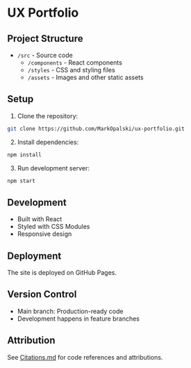 # UX Portfolio

## Project Structure

- `/src` - Source code
  - `/components` - React components
  - `/styles` - CSS and styling files
  - `/assets` - Images and other static assets

## Setup

1. Clone the repository:

```bash
git clone https://github.com/MarkOpalski/ux-portfolio.git
```

2. Install dependencies:

```bash
npm install
```

3. Run development server:

```bash
npm start
```

## Development

- Built with React
- Styled with CSS Modules
- Responsive design

## Deployment

The site is deployed on GitHub Pages.

## Version Control

- Main branch: Production-ready code
- Development happens in feature branches

## Attribution

See [Citations.md](Citations.md) for code references and attributions.
